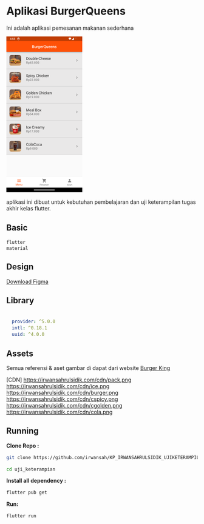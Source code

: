 # Aplikasi BurgerQueens

Ini adalah aplikasi pemesanan makanan sederhana

<img src="/main_sc.png" width="200">

aplikasi ini dibuat untuk kebutuhan pembelajaran dan uji keterampilan tugas akhir kelas flutter.

## Basic

``` 
flutter
material
```

## Design
[Download Figma](https://www.figma.com/file/qqSkwJz1CaV3SIYda6sNoC/BurgerQueens?type=design&node-id=0%3A1&mode=design&t=725MYJQNVtDQqcZM-1)
<!-- 
<iframe style="border: 1px solid rgba(0, 0, 0, 0.1);" width="800" height="450" src="https://www.figma.com/embed?embed_host=share&url=https%3A%2F%2Fwww.figma.com%2Ffile%2FqqSkwJz1CaV3SIYda6sNoC%2FBurgerQueens%3Ftype%3Ddesign%26node-id%3D0%253A1%26mode%3Ddesign%26t%3D725MYJQNVtDQqcZM-1" allowfullscreen></iframe> -->

## Library
``` yaml

  provider: ^5.0.0
  intl: ^0.18.1
  uuid: ^4.0.0

```

## Assets 
Semua referensi & aset gambar di dapat dari website [Burger King](https://bkdelivery.co.id/)

[CDN] 
https://irwansahrulsidik.com/cdn/pack.png
https://irwansahrulsidik.com/cdn/ice.png
https://irwansahrulsidik.com/cdn/burger.png
https://irwansahrulsidik.com/cdn/cspicy.png
https://irwansahrulsidik.com/cdn/cgolden.png
https://irwansahrulsidik.com/cdn/cola.png


## Running

**Clone Repo :**

```bash
git clone https://github.com/irwansah/KP_IRWANSAHRULSIDIK_UJIKETERAMPILAN
```

```bash
cd uji_keterampian
```

**Install all dependency :**

```bash
flutter pub get
```

**Run:**

```bash
flutter run
```